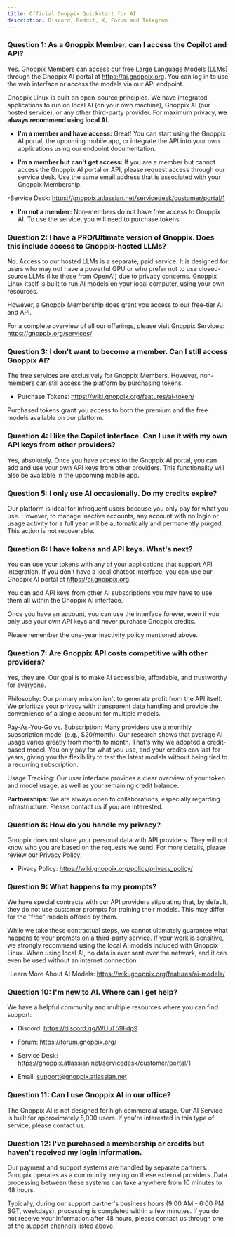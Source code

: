 ```yaml
---
title: Official Gnoppix Quickstart for AI 
description: Discord, Reddit, X, Forum and Telegram
---
```



### Question 1: As a Gnoppix Member, can I access the Copilot and API?

Yes. Gnoppix Members can access our free Large Language Models (LLMs) through the Gnoppix AI portal at https://ai.gnoppix.org. You can log in to use the web interface or access the models via our API endpoint.

Gnoppix Linux is built on open-source principles. We have integrated applications to run on local AI (on your own machine), Gnoppix AI (our hosted service), or any other third-party provider. For maximum privacy, **we always recommend using local AI.**

- **I'm a member and have access:** Great! You can start using the Gnoppix AI portal, the upcoming mobile app, or integrate the API into your own applications using our endpoint documentation.

- **I'm a member but can't get access:** If you are a member but cannot access the Gnoppix AI portal or API, please request access through our service desk. Use the same email address that is associated with your Gnoppix Membership.

-Service Desk: https://gnoppix.atlassian.net/servicedesk/customer/portal/1

- **I'm not a member:** Non-members do not have free access to Gnoppix AI. To use the service, you will need to purchase tokens.

### Question 2: I have a PRO/Ultimate version of Gnoppix. Does this include access to Gnoppix-hosted LLMs?

**No**. Access to our hosted LLMs is a separate, paid service. It is designed for users who may not have a powerful GPU or who prefer not to use closed-source LLMs (like those from OpenAI) due to privacy concerns. Gnoppix Linux itself is built to run AI models on your local computer, using your own resources.

However, a Gnoppix Membership does grant you access to our free-tier AI and API.

For a complete overview of all our offerings, please visit Gnoppix Services: https://gnoppix.org/services/

### Question 3: I don't want to become a member. Can I still access Gnoppix AI?

The free services are exclusively for Gnoppix Members. However, non-members can still access the platform by purchasing tokens.

- Purchase Tokens: https://wiki.gnoppix.org/features/ai-token/

Purchased tokens grant you access to both the premium and the free models available on our platform.

### Question 4: I like the Copilot interface. Can I use it with my own API keys from other providers?

Yes, absolutely. Once you have access to the Gnoppix AI portal, you can add and use your own API keys from other providers. This functionality will also be available in the upcoming mobile app.

### Question 5: I only use AI occasionally. Do my credits expire?

Our platform is ideal for infrequent users because you only pay for what you use. However, to manage inactive accounts, any account with no login or usage activity for a full year will be automatically and permanently purged. This action is not recoverable.

### Question 6: I have tokens and API keys. What's next?

You can use your tokens with any of your applications that support API integration. If you don't have a local chatbot interface, you can use our Gnoppix AI portal at https://ai.gnoppix.org.

You can add API keys from other AI subscriptions you may have to use them all within the Gnoppix AI interface.

Once you have an account, you can use the interface forever, even if you only use your own API keys and never purchase Gnoppix credits.

Please remember the one-year inactivity policy mentioned above.

### Question 7: Are Gnoppix API costs competitive with other providers?

Yes, they are. Our goal is to make AI accessible, affordable, and trustworthy for everyone.

Philosophy: Our primary mission isn't to generate profit from the API itself. We prioritize your privacy with transparent data handling and provide the convenience of a single account for multiple models.

Pay-As-You-Go vs. Subscription: Many providers use a monthly subscription model (e.g., $20/month). Our research shows that average AI usage varies greatly from month to month. That's why we adopted a credit-based model. You only pay for what you use, and your credits can last for years, giving you the flexibility to test the latest models without being tied to a recurring subscription.

Usage Tracking: Our user interface provides a clear overview of your token and model usage, as well as your remaining credit balance.

**Partnerships:** We are always open to collaborations, especially regarding infrastructure. Please contact us if you are interested.

### Question 8: How do you handle my privacy?

Gnoppix does not share your personal data with API providers. They will not know who you are based on the requests we send. For more details, please review our Privacy Policy:

- Pivacy Policy: https://wiki.gnoppix.org/policy/privacy_policy/

### Question 9: What happens to my prompts?

We have special contracts with our API providers stipulating that, by default, they do not use customer prompts for training their models. This may differ for the "free" models offered by them.

While we take these contractual steps, we cannot ultimately guarantee what happens to your prompts on a third-party service. If your work is sensitive, we strongly recommend using the local AI models included with Gnoppix Linux. When using local AI, no data is ever sent over the network, and it can even be used without an internet connection.

-Learn More About AI Models: https://wiki.gnoppix.org/features/ai-models/

### Question 10: I'm new to AI. Where can I get help?

We have a helpful community and multiple resources where you can find support:

- Discord: https://discord.gg/WUuT59Fdp9

- Forum: https://forum.gnoppix.org/

- Service Desk: https://gnoppix.atlassian.net/servicedesk/customer/portal/1

- Email: support@gnoppix.atlassian.net

### Question 11: Can I use Gnoppix AI in our office?

The Gnoppix AI is not designed for high commercial usage. Our AI Service is built for approximately 5,000 users. If you're interested in this type of service, please contact us.



### Question 12: I've purchased a membership or credits but haven't received my login information.

Our payment and support systems are handled by separate partners. Gnoppix operates as a community, relying on these external providers. Data processing between these systems can take anywhere from 10 minutes to 48 hours.

Typically, during our support partner's business hours (9:00 AM - 6:00 PM SGT, weekdays), processing is completed within a few minutes. If you do not receive your information after 48 hours, please contact us through one of the support channels listed above.
